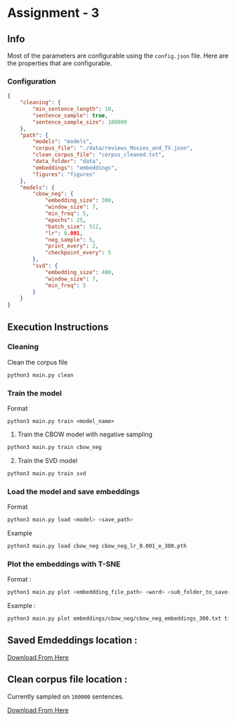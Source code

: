
# Assignment - 3

## Info

Most of the parameters are configurable using the `config.json` file. Here are the properties that are configurable.

### Configuration

```json
{
    "cleaning": {
        "min_sentence_length": 10,
        "sentence_sample": true,
        "sentence_sample_size": 100000
    },
    "path": {
        "models": "models",
        "corpus_file": "./data/reviews_Movies_and_TV.json",
        "clean_corpus_file": "corpus_cleaned.txt",
        "data_folder": "data",
        "embeddings": "embeddings",
        "figures": "figures"
    },
    "models": {
        "cbow_neg": {
            "embedding_size": 300,
            "window_size": 7,
            "min_freq": 5,
            "epochs": 25,
            "batch_size": 512,
            "lr": 0.001,
            "neg_sample": 5,
            "print_every": 2,
            "checkpoint_every": 5
        },
        "svd": {
            "embedding_size": 400,
            "window_size": 7,
            "min_freq": 5
        }
    }
}
```

## Execution Instructions

### Cleaning

Clean the corpus file

```bash
python3 main.py clean
```

### Train the model
Format
```
python3 main.py train <model_name>
```
1. Train the CBOW model with negative sampling

```bash
python3 main.py train cbow_neg
```

2. Train the SVD model

```bash
python3 main.py train svd
```

### Load the model and save embeddings
Format
```bash
python3 main.py load <model> <save_path>
```

Example
```bash
python3 main.py load cbow_neg cbow_neg_lr_0.001_e_300.pth
```

### Plot the embeddings with T-SNE
Format :
```bash
python3 main.py plot <embeddding_file_path> <word> <sub_folder_to_save>
```
Example :
```bash
python3 main.py plot embeddings/cbow_neg/cbow_neg_embeddings_300.txt titanic svd
```


## Saved Emdeddings location :
[Download From Here ](https://drive.google.com/drive/folders/1MvXBOP0sJpygn6wLnGuSlsqQglv2nUs6?usp=sharing)

## Clean corpus file location :
Currently sampled on `100000` sentences.

[Download From Here](https://drive.google.com/drive/folders/1Sr5NikUjJOu9x3vm5wvUNtAIa7cG_iVH?usp=sharing)